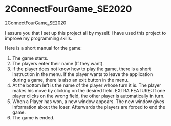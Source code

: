 # 2ConnectFourGame_SE2020
2ConnectFourGame_SE2020

I assure you that I set up this project all by myself. I have used this project to improve my programming skills.

Here is a short manual for the game:

1. The game starts.
2. The players enter their name (If they want).
3. If the player does not know how to play the game, there is a short instruction in the menu. If the player wants to leave the application during a game, there is also an exit button in the menu.
4. At the bottom left is the name of the player whose turn it is. The player makes his move by clicking on the desired field. EXTRA FEATURE: If one player clicks on the wrong field, the other player is automatically in turn. 
5. When a Player has won, a new window appears. The new window gives information about the loser. Afterwards the players are       forced to end the game.
6. The game is ended.
